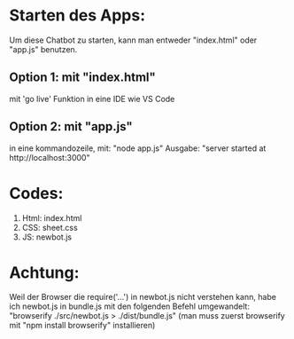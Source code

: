 # Starten des Apps:
Um diese Chatbot zu starten, kann man entweder "index.html" oder "app.js" benutzen.

## Option 1: mit "index.html"
mit 'go live' Funktion in eine IDE wie VS Code 

## Option 2: mit "app.js"
in eine kommandozeile, mit:
"node app.js"
Ausgabe: "server started at http://localhost:3000"

# Codes:
1. Html: index.html
2. CSS: sheet.css
3. JS: newbot.js 

# Achtung:
Weil der Browser die require('...') in newbot.js nicht verstehen kann, habe ich newbot.js in bundle.js mit den folgenden Befehl umgewandelt:
"browserify ./src/newbot.js > ./dist/bundle.js"
(man muss zuerst browserify mit "npm install browserify" installieren)


